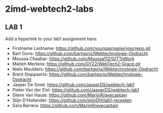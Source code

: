 # 2imd-webtech2-labs

## LAB 1
Add a hyperlink to your lab1 assignment here:

* Firstname Lastname: https://github.com/yourusername/yourrepo.git
* Bart Goris: https://github.com/bartgoris/Webtechnologie-Opdracht
* Moussa Chaabar: https://github.com/Moussa112/GITToWork
* Maïteh Mertens: https://github.com/GY22/WebTech2-Grace.git
* Niels Meulders: https://github.com/bartgoris/Webtechnologie-Opdracht
* Brent Stappaerts: https://github.com/bartgoris/Webtechnologie-Opdracht
* Jasper De Smet: https://github.com/JasperDS/webtech-lab1
* Pieter Van der Elst: https://github.com/JasperDS/webtech-lab1
* Glenn Van Haute:  https://github.com/MarijnR/ayecaptain
* Stijn D'Hollander: https://github.com/stijnDH/lab1-recepten
* Sara Barrera: https://github.com/MarijnR/ayecaptain
